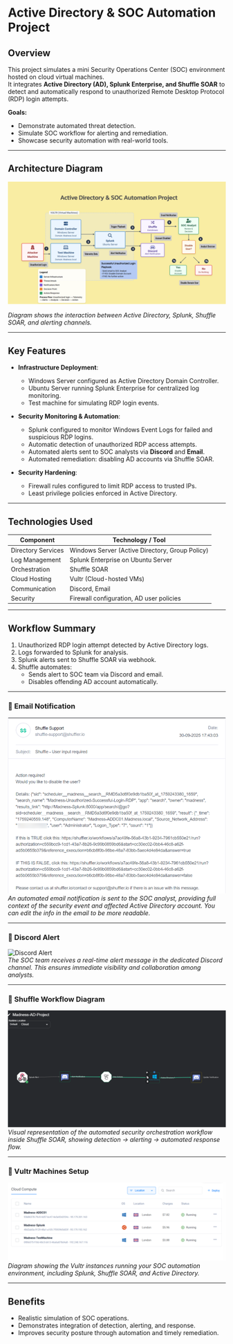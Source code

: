 # Active Directory & SOC Automation Project  

## Overview  
This project simulates a mini Security Operations Center (SOC) environment hosted on cloud virtual machines.  
It integrates **Active Directory (AD), Splunk Enterprise, and Shuffle SOAR** to detect and automatically respond to unauthorized Remote Desktop Protocol (RDP) login attempts.  

**Goals:**  
- Demonstrate automated threat detection.  
- Simulate SOC workflow for alerting and remediation.  
- Showcase security automation with real-world tools.  

---

## Architecture Diagram  
![Workflow Diagram](assets/workflow-diagram.png)  

*Diagram shows the interaction between Active Directory, Splunk, Shuffle SOAR, and alerting channels.*  

---

## Key Features  
- **Infrastructure Deployment**:  
  - Windows Server configured as Active Directory Domain Controller.  
  - Ubuntu Server running Splunk Enterprise for centralized log monitoring.  
  - Test machine for simulating RDP login events.  

- **Security Monitoring & Automation**:  
  - Splunk configured to monitor Windows Event Logs for failed and suspicious RDP logins.  
  - Automatic detection of unauthorized RDP access attempts.  
  - Automated alerts sent to SOC analysts via **Discord** and **Email**.  
  - Automated remediation: disabling AD accounts via Shuffle SOAR.  

- **Security Hardening**:  
  - Firewall rules configured to limit RDP access to trusted IPs.  
  - Least privilege policies enforced in Active Directory.  

---

## Technologies Used  
| Component | Technology / Tool |
|-----------|---------------------|
| Directory Services | Windows Server (Active Directory, Group Policy) |
| Log Management | Splunk Enterprise on Ubuntu Server |
| Orchestration | Shuffle SOAR |
| Cloud Hosting | Vultr (Cloud-hosted VMs) |
| Communication | Discord, Email |
| Security | Firewall configuration, AD user policies |

---

## Workflow Summary  
1. Unauthorized RDP login attempt detected by Active Directory logs.  
2. Logs forwarded to Splunk for analysis.  
3. Splunk alerts sent to Shuffle SOAR via webhook.  
4. Shuffle automates:  
   - Sends alert to SOC team via Discord and email.  
   - Disables offending AD account automatically.
     
---

### 🔹 Email Notification  
![Email Notification](assets/email-notification.png) 
*An automated email notification is sent to the SOC analyst, providing full context of the security event and affected Active Directory account.*
*You can edit the info in the email to be more readable.*

---

### 🔹 Discord Alert  
![Discord Alert](assets/discord-alert.png)  
*The SOC team receives a real-time alert message in the dedicated Discord channel. This ensures immediate visibility and collaboration among analysts.*

---

### 🔹 Shuffle Workflow Diagram  
![Shuffle Workflow](assets/shuffle-workflow.png)  
*Visual representation of the automated security orchestration workflow inside Shuffle SOAR, showing detection → alerting → automated response flow.*

---

### 🔹 Vultr Machines Setup  
![Vultr Machines](assets/machines.png)  
*Diagram showing the Vultr instances running your SOC automation environment, including Splunk, Shuffle SOAR, and Active Directory.*

---


## Benefits  
- Realistic simulation of SOC operations.  
- Demonstrates integration of detection, alerting, and response.  
- Improves security posture through automation and timely remediation.  

